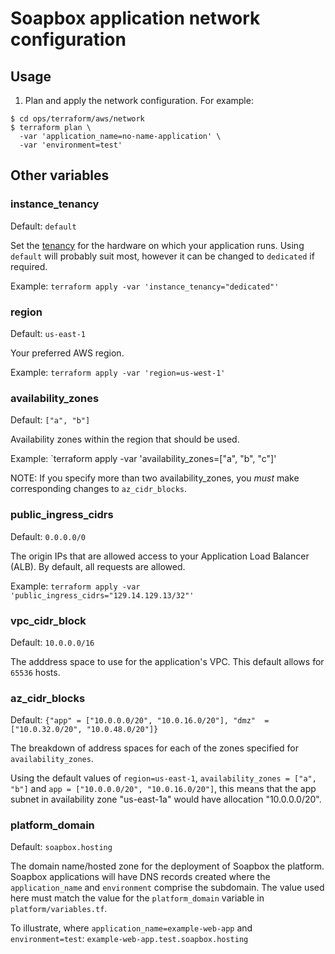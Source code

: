 # Soapbox application network configuration

## Usage

1. Plan and apply the network configuration. For example:

```
$ cd ops/terraform/aws/network
$ terraform plan \
  -var 'application_name=no-name-application' \
  -var 'environment=test'
```

## Other variables

### instance_tenancy

Default: `default`

Set the [tenancy](http://docs.aws.amazon.com/AWSEC2/latest/UserGuide/dedicated-instance.html) for the hardware on which your application runs. Using `default` will probably suit most, however it can be changed to `dedicated` if required.

Example: `terraform apply -var 'instance_tenancy="dedicated"'`

### region

Default: `us-east-1`

Your preferred AWS region.

Example: `terraform apply -var 'region=us-west-1'`

### availability_zones

Default: `["a", "b"]`

Availability zones within the region that should be used.

Example: `terraform apply -var 'availability_zones=["a", "b", "c"]'

NOTE: If you specify more than two availability_zones, you _must_ make corresponding changes to `az_cidr_blocks`.

### public_ingress_cidrs

Default: `0.0.0.0/0`

The origin IPs that are allowed access to your Application Load Balancer (ALB). By default, all requests are allowed.

Example: `terraform apply -var 'public_ingress_cidrs="129.14.129.13/32"'`

### vpc_cidr_block

Default: `10.0.0.0/16`

The adddress space to use for the application's VPC. This default allows for `65536` hosts.

### az_cidr_blocks

Default: `{"app" = ["10.0.0.0/20", "10.0.16.0/20"], "dmz"  = ["10.0.32.0/20", "10.0.48.0/20"]}`

The breakdown of address spaces for each of the zones specified for `availability_zones`.

Using the default values of `region=us-east-1`, `availability_zones = ["a", "b"]` and `app = ["10.0.0.0/20", "10.0.16.0/20"]`, this means that the app subnet in availability zone "us-east-1a" would have allocation "10.0.0.0/20".

### platform_domain

Default: `soapbox.hosting`

The domain name/hosted zone for the deployment of Soapbox the platform. Soapbox applications will have DNS records created where the `application_name` and `environment` comprise the subdomain. The value used here must match the value for the `platform_domain` variable in `platform/variables.tf`.

To illustrate, where `application_name=example-web-app` and `environment=test`: `example-web-app.test.soapbox.hosting`
